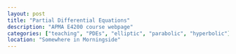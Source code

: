 ```yaml
---
layout: post
title: "Partial Differential Equations"
description: "APMA E4200 course webpage"
categories: ["teaching", "PDEs", "elliptic", "parabolic", "hyperbolic"]
location: "Somewhere in Morningside"
---
```



